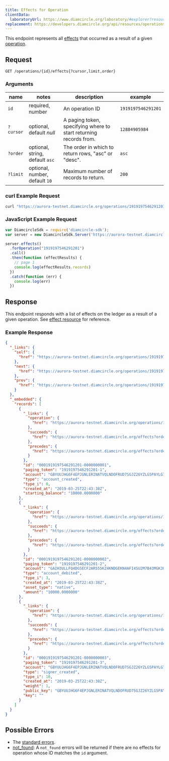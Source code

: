 ```yaml
---
title: Effects for Operation
clientData:
  laboratoryUrl: https://www.diamcircle.org/laboratory/#explorer?resource=effects&endpoint=for_operation
replacement: https://developers.diamcircle.org/api/resources/operations/effects/
---
```


This endpoint represents all [effects](../resources/effect.md) that occurred as a result of a given [operation](../resources/operation.md).

## Request

```
GET /operations/{id}/effects{?cursor,limit,order}
```

### Arguments

| name | notes | description | example |
| ---- | ----- | ----------- | ------- |
| `id` | required, number | An operation ID | `1919197546291201` |
| `?cursor` | optional, default _null_ | A paging token, specifying where to start returning records from. | `12884905984` |
| `?order` | optional, string, default `asc` | The order in which to return rows, "asc" or "desc". | `asc` |
| `?limit` | optional, number, default `10` | Maximum number of records to return. | `200` |

### curl Example Request

```sh
curl "https://aurora-testnet.diamcircle.org/operations/1919197546291201/effects"
```

### JavaScript Example Request

```javascript
var DiamcircleSdk = require('diamcircle-sdk');
var server = new DiamcircleSdk.Server('https://aurora-testnet.diamcircle.org');

server.effects()
  .forOperation("1919197546291201")
  .call()
  .then(function (effectResults) {
    // page 1
    console.log(effectResults.records)
  })
  .catch(function (err) {
    console.log(err)
  })

```

## Response

This endpoint responds with a list of effects on the ledger as a result of a given operation. See [effect resource](../resources/effect.md) for reference.

### Example Response

```json
{
  "_links": {
    "self": {
      "href": "https://aurora-testnet.diamcircle.org/operations/1919197546291201/effects?cursor=&limit=10&order=asc"
    },
    "next": {
      "href": "https://aurora-testnet.diamcircle.org/operations/1919197546291201/effects?cursor=1919197546291201-3&limit=10&order=asc"
    },
    "prev": {
      "href": "https://aurora-testnet.diamcircle.org/operations/1919197546291201/effects?cursor=1919197546291201-1&limit=10&order=desc"
    }
  },
  "_embedded": {
    "records": [
      {
        "_links": {
          "operation": {
            "href": "https://aurora-testnet.diamcircle.org/operations/1919197546291201"
          },
          "succeeds": {
            "href": "https://aurora-testnet.diamcircle.org/effects?order=desc&cursor=1919197546291201-1"
          },
          "precedes": {
            "href": "https://aurora-testnet.diamcircle.org/effects?order=asc&cursor=1919197546291201-1"
          }
        },
        "id": "0001919197546291201-0000000001",
        "paging_token": "1919197546291201-1",
        "account": "GBYUUJHG6F4EPJGNLERINATVQLNDOFRUD7SGJZ26YZLG5PAYLG7XUSGF",
        "type": "account_created",
        "type_i": 0,
        "created_at": "2019-03-25T22:43:38Z",
        "starting_balance": "10000.0000000"
      },
      {
        "_links": {
          "operation": {
            "href": "https://aurora-testnet.diamcircle.org/operations/1919197546291201"
          },
          "succeeds": {
            "href": "https://aurora-testnet.diamcircle.org/effects?order=desc&cursor=1919197546291201-2"
          },
          "precedes": {
            "href": "https://aurora-testnet.diamcircle.org/effects?order=asc&cursor=1919197546291201-2"
          }
        },
        "id": "0001919197546291201-0000000002",
        "paging_token": "1919197546291201-2",
        "account": "GAIH3ULLFQ4DGSECF2AR555KZ4KNDGEKN4AFI4SU2M7B43MGK3QJZNSR",
        "type": "account_debited",
        "type_i": 3,
        "created_at": "2019-03-25T22:43:38Z",
        "asset_type": "native",
        "amount": "10000.0000000"
      },
      {
        "_links": {
          "operation": {
            "href": "https://aurora-testnet.diamcircle.org/operations/1919197546291201"
          },
          "succeeds": {
            "href": "https://aurora-testnet.diamcircle.org/effects?order=desc&cursor=1919197546291201-3"
          },
          "precedes": {
            "href": "https://aurora-testnet.diamcircle.org/effects?order=asc&cursor=1919197546291201-3"
          }
        },
        "id": "0001919197546291201-0000000003",
        "paging_token": "1919197546291201-3",
        "account": "GBYUUJHG6F4EPJGNLERINATVQLNDOFRUD7SGJZ26YZLG5PAYLG7XUSGF",
        "type": "signer_created",
        "type_i": 10,
        "created_at": "2019-03-25T22:43:38Z",
        "weight": 1,
        "public_key": "GBYUUJHG6F4EPJGNLERINATVQLNDOFRUD7SGJZ26YZLG5PAYLG7XUSGF",
        "key": ""
      }
    ]
  }
}
```

## Possible Errors

- The [standard errors](../errors.md#Standard-Errors).
- [not_found](../errors/not-found.md): A `not_found` errors will be returned if there are no effects for operation whose ID matches the `id` argument.
